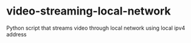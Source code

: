 # video-streaming-local-network
Python script that streams video through local network using local ipv4 address
